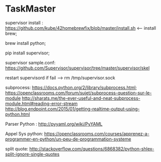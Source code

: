# TaskMaster

supervisor install :
https://github.com/kube/42homebrewfix/blob/master/install.sh <-- install brew;

brew install python;

pip install supervisor;

supervisor sample.conf:
https://github.com/Supervisor/supervisor/tree/master/supervisor/skel

restart supervisord if fail -->  rm /tmp/supervisor.sock

subprocess: https://docs.python.org/2/library/subprocess.html; https://openclassrooms.com/forum/sujet/subprocess-question-sur-le-module
http://sharats.me/the-ever-useful-and-neat-subprocess-module.html#reading-error-stream
http://blog.endpoint.com/2015/01/getting-realtime-output-using-python.html

Parser Python : http://pyyaml.org/wiki/PyYAML

Appel Sys python:
https://openclassrooms.com/courses/apprenez-a-programmer-en-python/un-peu-de-programmation-systeme

split quote: http://stackoverflow.com/questions/6868382/python-shlex-split-ignore-single-quotes
